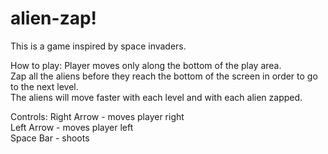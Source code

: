 # alien-zap!

This is a game inspired by space invaders. 

How to play:
Player moves only along the bottom of the play area.<br>
Zap all the aliens before they reach the bottom of the screen in order to go to the next level. <br>
The aliens will move faster with each level and with each alien zapped.

Controls: 
Right Arrow - moves player right <br>
Left Arrow - moves player left <br>
Space Bar - shoots <br>
